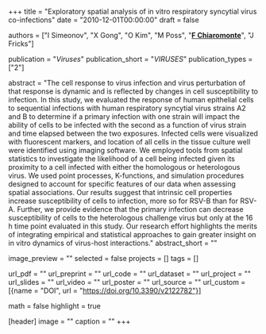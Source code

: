 +++
title = "Exploratory spatial analysis of in vitro respiratory syncytial virus co-infections"
date = "2010-12-01T00:00:00"
draft = false

authors = ["I Simeonov", "X Gong", "O Kim", "M Poss", "[__F Chiaromonte__](https://sites.psu.edu/chiaromonte)", "J Fricks"]

publication = "_Viruses_"
publication_short = "_VIRUSES_"
publication_types = ["2"]

abstract = "The cell response to virus infection and virus perturbation of that response is dynamic and is reflected by changes in cell susceptibility to infection. In this study, we evaluated the response of human epithelial cells to sequential infections with human respiratory syncytial virus strains A2 and B to determine if a primary infection with one strain will impact the ability of cells to be infected with the second as a function of virus strain and time elapsed between the two exposures. Infected cells were visualized with fluorescent markers, and location of all cells in the tissue culture well were identified using imaging software. We employed tools from spatial statistics to investigate the likelihood of a cell being infected given its proximity to a cell infected with either the homologous or heterologous virus. We used point processes, K-functions, and simulation procedures designed to account for specific features of our data when assessing spatial associations. Our results suggest that intrinsic cell properties increase susceptibility of cells to infection, more so for RSV-B than for RSV-A. Further, we provide evidence that the primary infection can decrease susceptibility of cells to the heterologous challenge virus but only at the 16 h time point evaluated in this study. Our research effort highlights the merits of integrating empirical and statistical approaches to gain greater insight on in vitro dynamics of virus-host interactions."
abstract_short = ""

image_preview = ""
selected = false
projects = []
tags = []

url_pdf = ""
url_preprint = ""
url_code = ""
url_dataset = ""
url_project = ""
url_slides = ""
url_video = ""
url_poster = ""
url_source = ""
url_custom = [{name = "DOI", url = "https://doi.org/10.3390/v2122782"}]

math = false
highlight = true

[header]
image = ""
caption = ""
+++
